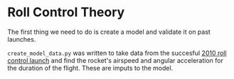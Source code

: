 # Roll Control Theory

The first thing we need to do is create a model and validate it on past
launches.

`create_model_data.py` was written to take data from the succesful
[2010 roll control launch](https://github.com/psas/flight_data-2010.10.17)
and find the rocket's airspeed and angular acceleration for the duration of the
flight. These are imputs to the model.
